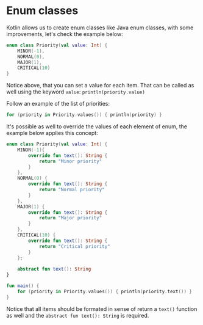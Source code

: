 # Enum classes

Kotlin allows us to create enum classes like Java enum classes, with some improvements, let's check the example below: 

``` kotlin
enum class Priority(val value: Int) {
    MINOR(-1),
    NORMAL(0),
    MAJOR(1),
    CRITICAL(10)
}
```

Notice above, that you can set a value for each item. That can be called as well using the keyword `value`: `println(priority.value)`

Follow an example of the list of priorities: 

``` kotlin
for (priority in Priority.values()) { println(priority) }
```

It's possible as well to override the values of each element of enum, the example below applies this concept: 

``` kotlin
enum class Priority(val value: Int) {
    MINOR(-1){
        override fun text(): String {
            return "Minor priority"
        }
    },
    NORMAL(0) {
        override fun text(): String {
            return "Normal priority"
        }
    },
    MAJOR(1) {
        override fun text(): String {
            return "Major priority"
        }
    },
    CRITICAL(10) {
        override fun text(): String {
            return "Critical priority"
        }
    };
    
    abstract fun text(): String
}

fun main() {
	for (priority in Priority.values()) { println(priority.text()) }
}
```

Notice that all items should be formated in sense of return a `text()` function as well and the `abstract fun text(): String` is required.
